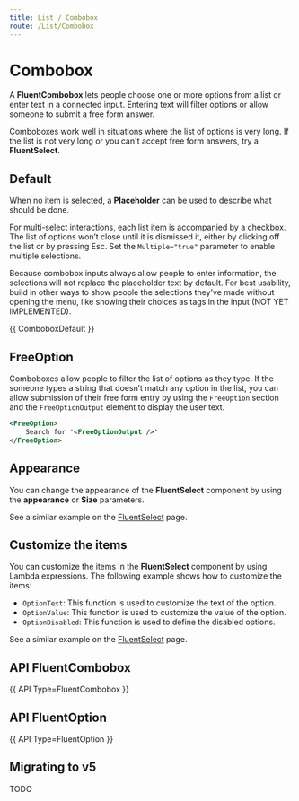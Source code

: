 ```yaml
---
title: List / Combobox
route: /List/Combobox
---
```


# Combobox

A **FluentCombobox** lets people choose one or more options from a list or enter text in a connected input.
Entering text will filter options or allow someone to submit a free form answer.

Comboboxes work well in situations where the list of options is very long.
If the list is not very long or you can't accept free form answers, try a **FluentSelect**.

## Default

When no item is selected, a **Placeholder** can be used to describe what should be done.

For multi-select interactions, each list item is accompanied by a checkbox.
The list of options won’t close until it is dismissed it, either by clicking off the list or by pressing Esc.
Set the `Multiple="true"` parameter to enable multiple selections.

Because combobox inputs always allow people to enter information, the selections will not replace
the placeholder text by default. For best usability, build in other ways to show people the selections they’ve made
without opening the menu, like showing their choices as tags in the input (NOT YET IMPLEMENTED).

{{ ComboboxDefault }}

## FreeOption

Comboboxes allow people to filter the list of options as they type.
If the someone types a string that doesn’t match any option in the list,
you can allow submission of their free form entry by using the `FreeOption` section and the `FreeOptionOutput` element
to display the user text.

```xml
<FreeOption>
    Search for '<FreeOptionOutput />'
</FreeOption>
```

## Appearance

You can change the appearance of the **FluentSelect** component by using the **appearance** or **Size** parameters.

See a similar example on the [FluentSelect](/List/Select#appearance) page.

## Customize the items

You can customize the items in the **FluentSelect** component by using Lambda expressions.
The following example shows how to customize the items:
- `OptionText`: This function is used to customize the text of the option. <br />
- `OptionValue`: This function is used to customize the value of the option. <br />
- `OptionDisabled`: This function is used to define the disabled options. <br />

See a similar example on the [FluentSelect](/List/Select#customize-the-items) page.

## API FluentCombobox

{{ API Type=FluentCombobox }}

## API FluentOption

{{ API Type=FluentOption }}

## Migrating to v5

TODO
